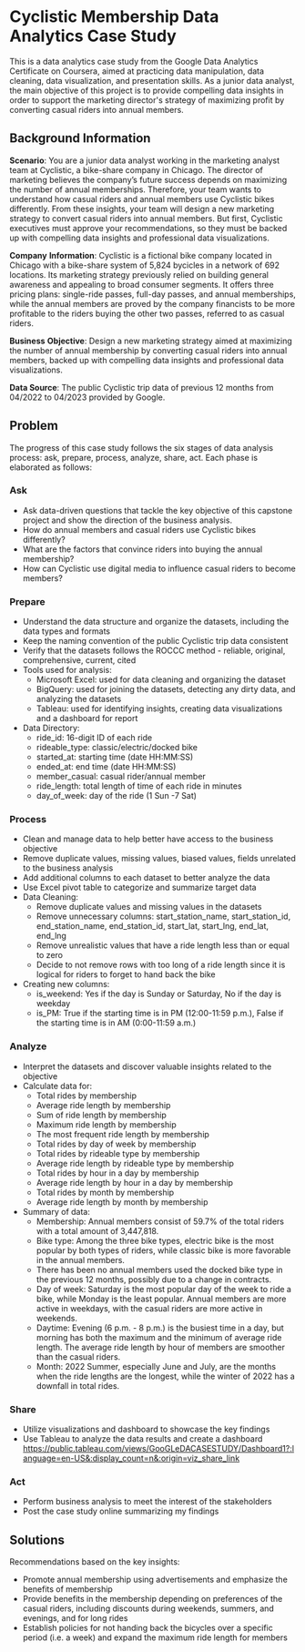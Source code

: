 # Cyclistic Membership Data Analytics Case Study
This is a data analytics case study from the Google Data Analytics Certificate on Coursera, aimed at practicing data manipulation, data cleaning, data visualization, and presentation skills. As a junior data analyst, the main objective of this project is to provide compelling data insights in order to support the marketing director's strategy of maximizing profit by converting casual riders into annual members.

## Background Information
**Scenario**: You are a junior data analyst working in the marketing analyst team at Cyclistic, a bike-share company in Chicago. The director of marketing believes the company’s future success depends on maximizing the number of annual memberships. Therefore, your team wants to understand how casual riders and annual members use Cyclistic bikes differently. From these insights, your team will design a new marketing strategy to convert casual riders into annual members. But first, Cyclistic executives must approve your recommendations, so they must be backed up with compelling data insights and professional data visualizations.


**Company** **Information**: Cyclistic is a fictional bike company located in Chicago with a bike-share system of 5,824 bycicles in a network of 692 locations. Its marketing strategy previously relied on building general awareness and appealing to broad consumer segments. It offers three pricing plans: single-ride passes, full-day passes, and annual memberships, while the annual members are proved by the company financists to be more profitable to the riders buying the other two passes, referred to as casual riders.

**Business** **Objective**: Design a new marketing strategy aimed at maximizing the number of annual membership by converting casual riders into annual members, backed up with compelling data insights and professional data visualizations.

**Data Source**: The public Cyclistic trip data of previous 12 months from 04/2022 to 04/2023 provided by Google.

## Problem
The progress of this case study follows the six stages of data analysis process: ask, prepare, process, analyze, share, act. Each phase is elaborated as follows:

### Ask
- Ask data-driven questions that tackle the key objective of this capstone project and show the direction of the business analysis.
- How do annual members and casual riders use Cyclistic bikes differently?
- What are the factors that convince riders into buying the annual membership?
- How can Cyclistic use digital media to influence casual riders to become members?
### Prepare
- Understand the data structure and organize the datasets, including the data types and formats
- Keep the naming convention of the public Cyclistic trip data consistent
- Verify that the datasets follows the ROCCC method - reliable, original, comprehensive, current, cited
- Tools used for analysis:
  - Microsoft Excel: used for data cleaning and organizing the dataset
  - BigQuery: used for joining the datasets, detecting any dirty data, and analyzing the datasets
  - Tableau: used for identifying insights, creating data visualizations and a dashboard for report
- Data Directory:
  - ride_id: 16-digit ID of each ride
  - rideable_type: classic/electric/docked bike
  - started_at: starting time (date HH:MM:SS)
  - ended_at: end time (date HH:MM:SS)
  - member_casual: casual rider/annual member
  - ride_length: total length of time of each ride in minutes
  - day_of_week: day of the ride (1 Sun -7 Sat)
### Process
- Clean and manage data to help better have access to the business objective
- Remove duplicate values, missing values, biased values, fields unrelated to the business analysis
- Add additional columns to each dataset to better analyze the data
- Use Excel pivot table to categorize and summarize target data
- Data Cleaning:
    - Remove duplicate values and missing values in the datasets
    - Remove unnecessary columns: start_station_name, start_station_id, end_station_name, end_station_id, start_lat, start_lng, end_lat, end_lng
    - Remove unrealistic values that have a ride length less than or equal to zero
    - Decide to not remove rows with too long of a ride length since it is logical for riders to forget to hand back the bike
- Creating new columns:
    - is_weekend: Yes if the day is Sunday or Saturday, No if the day is weekday
    - is_PM: True if the starting time is in PM (12:00-11:59 p.m.), False if the starting time is in AM (0:00-11:59 a.m.)
### Analyze
- Interpret the datasets and discover valuable insights related to the objective
- Calculate data for:
    - Total rides by membership
    - Average ride length by membership
    - Sum of ride length by membership
    - Maximum ride length by membership
    - The most frequent ride length by membership
    - Total rides by day of week by membership
    - Total rides by rideable type by membership
    - Average ride length by rideable type by membership
    - Total rides by hour in a day by membership
    - Average ride length by hour in a day by membership
    - Total rides by month by membership
    - Average ride length by month by membership
- Summary of data:
  - Membership: Annual members consist of 59.7% of the total riders with a total amount of 3,447,818.
  - Bike type: Among the three bike types, electric bike is the most popular by both types of riders, while classic bike is more favorable in the annual members.
   - There has been no annual members used the docked bike type in the previous 12 months, possibly due to a change in contracts.
  - Day of week: Saturday is the most popular day of the week to ride a bike, while Monday is the least popular. Annual members are more active in weekdays, with the casual riders are more active in weekends.
  - Daytime: Evening (6 p.m. - 8 p.m.) is the busiest time in a day, but morning has both the maximum and the minimum of average ride length. The average ride length by hour of members are smoother than the casual riders.
  - Month: 2022 Summer, especially June and July, are the months when the ride lengths are the longest, while the winter of 2022 has a downfall in total rides.
### Share
- Utilize visualizations and dashboard to showcase the key findings
- Use Tableau to analyze the data results and create a dashboard https://public.tableau.com/views/GooGLeDACASESTUDY/Dashboard1?:language=en-US&:display_count=n&:origin=viz_share_link
### Act
- Perform business analysis to meet the interest of the stakeholders
- Post the case study online summarizing my findings

## Solutions
Recommendations based on the key insights:
- Promote annual membership using advertisements and emphasize the benefits of membership
- Provide benefits in the membership depending on preferences of the casual riders, including discounts during weekends, summers, and evenings, and for long rides
- Establish policies for not handing back the bicycles over a specific period (i.e. a week) and expand the maximum ride length for members

